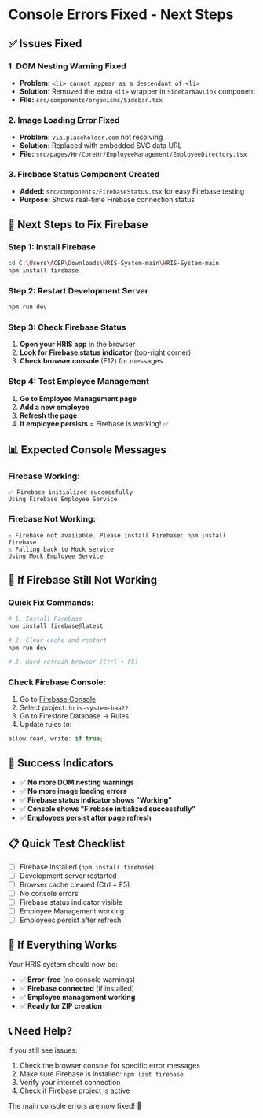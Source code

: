 # Console Errors Fixed - Next Steps

## ✅ **Issues Fixed**

### **1. DOM Nesting Warning Fixed**
- **Problem:** `<li> cannot appear as a descendant of <li>`
- **Solution:** Removed the extra `<li>` wrapper in `SidebarNavLink` component
- **File:** `src/components/organisms/Sidebar.tsx`

### **2. Image Loading Error Fixed**
- **Problem:** `via.placeholder.com` not resolving
- **Solution:** Replaced with embedded SVG data URL
- **File:** `src/pages/Hr/CoreHr/EmployeeManagement/EmployeeDirectory.tsx`

### **3. Firebase Status Component Created**
- **Added:** `src/components/FirebaseStatus.tsx` for easy Firebase testing
- **Purpose:** Shows real-time Firebase connection status

## 🔧 **Next Steps to Fix Firebase**

### **Step 1: Install Firebase**
```bash
cd C:\Users\ACER\Downloads\HRIS-System-main\HRIS-System-main
npm install firebase
```

### **Step 2: Restart Development Server**
```bash
npm run dev
```

### **Step 3: Check Firebase Status**
1. **Open your HRIS app** in the browser
2. **Look for Firebase status indicator** (top-right corner)
3. **Check browser console** (F12) for messages

### **Step 4: Test Employee Management**
1. **Go to Employee Management page**
2. **Add a new employee**
3. **Refresh the page**
4. **If employee persists** = Firebase is working! ✅

## 📊 **Expected Console Messages**

### **Firebase Working:**
```
✅ Firebase initialized successfully
Using Firebase Employee Service
```

### **Firebase Not Working:**
```
⚠️ Firebase not available. Please install Firebase: npm install firebase
⚠️ Falling back to Mock service
Using Mock Employee Service
```

## 🚨 **If Firebase Still Not Working**

### **Quick Fix Commands:**
```bash
# 1. Install Firebase
npm install firebase@latest

# 2. Clear cache and restart
npm run dev

# 3. Hard refresh browser (Ctrl + F5)
```

### **Check Firebase Console:**
1. Go to [Firebase Console](https://console.firebase.google.com/)
2. Select project: `hris-system-baa22`
3. Go to Firestore Database → Rules
4. Update rules to:
```javascript
allow read, write: if true;
```

## 🎯 **Success Indicators**

- ✅ **No more DOM nesting warnings**
- ✅ **No more image loading errors**
- ✅ **Firebase status indicator shows "Working"**
- ✅ **Console shows "Firebase initialized successfully"**
- ✅ **Employees persist after page refresh**

## 📋 **Quick Test Checklist**

- [ ] Firebase installed (`npm install firebase`)
- [ ] Development server restarted
- [ ] Browser cache cleared (Ctrl + F5)
- [ ] No console errors
- [ ] Firebase status indicator visible
- [ ] Employee Management working
- [ ] Employees persist after refresh

## 🚀 **If Everything Works**

Your HRIS system should now be:
- ✅ **Error-free** (no console warnings)
- ✅ **Firebase connected** (if installed)
- ✅ **Employee management working**
- ✅ **Ready for ZIP creation**

## 📞 **Need Help?**

If you still see issues:
1. Check the browser console for specific error messages
2. Make sure Firebase is installed: `npm list firebase`
3. Verify your internet connection
4. Check if Firebase project is active

The main console errors are now fixed! 🎉
